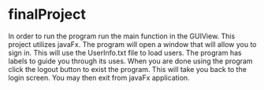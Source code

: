 # finalProject
In order to run the program run the main function in the GUIView. This project utilizes javaFx. The program will open a window that will allow you to sign in. This will use the UserInfo.txt file to load users. The program has labels to guide you through its uses. When you are done using the program click the logout button to exist the program. This will take you back to the login screen. You may then exit from javaFx application.
